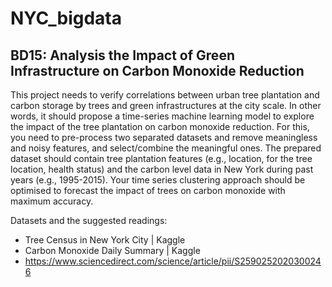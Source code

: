 # NYC_bigdata


## BD15: Analysis the Impact of Green Infrastructure on Carbon Monoxide Reduction
This project needs to verify correlations between urban tree plantation and carbon storage by trees and green infrastructures at the city scale. In other words, it should propose a time-series machine learning model to explore the impact of the tree plantation on carbon monoxide reduction. For this, you need to pre-process two separated datasets and remove meaningless and noisy features, and select/combine the meaningful ones. The prepared dataset should contain tree plantation features (e.g., location, for the tree location, health status) and the carbon level data in New York during past years (e.g., 1995-2015). Your time series clustering approach should be optimised to forecast the impact of trees on carbon monoxide with maximum accuracy.


Datasets and the suggested readings:
- Tree Census in New York City | Kaggle
- Carbon Monoxide Daily Summary | Kaggle
- https://www.sciencedirect.com/science/article/pii/S2590252020300246
